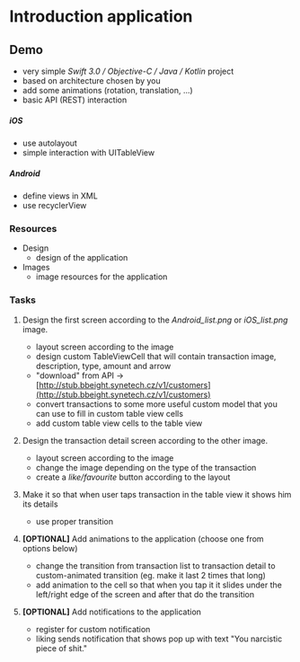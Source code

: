Introduction application
========================
 Demo
------
- very simple *Swift 3.0 / Objective-C / Java / Kotlin* project
- based on architecture chosen by you
- add some animations (rotation, translation, ...)
- basic API (REST) interaction 

##### iOS
- use autolayout
- simple interaction with UITableView

##### Android
- define views in XML
- use recyclerView

### Resources ###
- Design
	* design of the application
- Images
	* image resources for the application
	
### Tasks ###
1. Design the first screen according to the *Android_list.png* or *iOS_list.png* image.
	- layout screen according to the image
	- design custom TableViewCell that will contain transaction image, description, type, amount and arrow
	- "download" from API -> [http://stub.bbeight.synetech.cz/v1/customers](http://stub.bbeight.synetech.cz/v1/customers)
	- convert transactions to some more useful custom model that you can use to fill in custom table view cells
	- add custom table view cells to the table view

2. Design the transaction detail screen according to the other image.
	- layout screen according to the image
	- change the image depending on the type of the transaction
	- create a *like/favourite* button according to the layout

3. Make it so that when user taps transaction in the table view it shows him its details
	- use proper transition

4. **[OPTIONAL]** Add animations to the application (choose one from options below)
	- change the transition from transaction list to transaction detail to custom-animated transition (eg. make it last 2 times that long)
	- add animation to the cell so that when you tap it it slides under the left/right edge of the screen and after that do the transition

5. **[OPTIONAL]** Add notifications to the application
	- register for custom notification
	- liking sends notification that shows pop up with text "You narcistic piece of shit."

